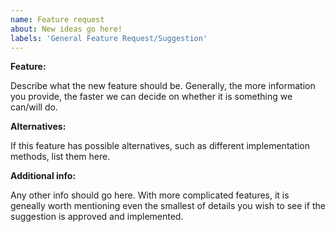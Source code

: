 ```yaml
---
name: Feature request
about: New ideas go here!
labels: 'General Feature Request/Suggestion'
---
```


**Feature:**

Describe what the new feature should be.  Generally, the more information you provide, the faster we can decide on whether it is something we can/will do.


**Alternatives:**

If this feature has possible alternatives, such as different implementation methods, list them here.


**Additional info:**

Any other info should go here.  With more complicated features, it is geneally worth mentioning even the smallest of details you wish to see if the suggestion is approved and implemented.